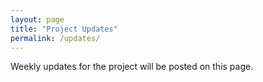 ```yaml
---
layout: page
title: "Project Updates"
permalink: /updates/
---
```


Weekly updates for the project will be posted on this page.